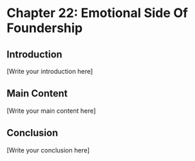 # Chapter 22: Emotional Side Of Foundership

## Introduction

[Write your introduction here]

## Main Content

[Write your main content here]

## Conclusion

[Write your conclusion here]